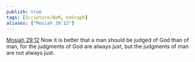 ```yaml
---
publish: true
tags: [Scripture/BoM, noGraph]
aliases: ["Mosiah 29:12"]
---
```

[Mosiah 29:12](https://churchofjesuschrist.org/study/scriptures/bofm/mosiah/29?lang=eng&id=p12#p12) Now it is better that a man should be judged of God than of man, for the judgments of God are always just, but the judgments of man are not always just.
